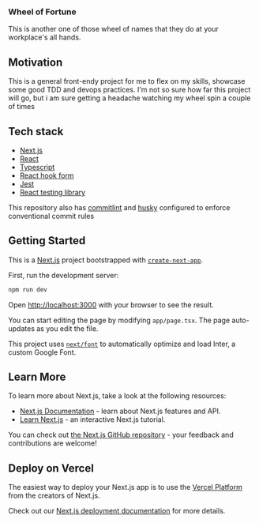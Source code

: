### Wheel of Fortune

This is another one of those wheel of names that they do at your workplace's all hands.

## Motivation

This is a general front-endy project for me to flex on my skills, showcase some good TDD and devops practices.
I'm not so sure how far this project will go, but i am sure getting a headache watching my wheel spin a couple of times

## Tech stack

- [Next.js](https://nextjs.org/)
- [React](https://react.dev/)
- [Typescript](https://www.typescriptlang.org/)
- [React hook form](https://react-hook-form.com/)
- [Jest](https://jestjs.io/docs/getting-started)
- [React testing library](https://testing-library.com/)

This repository also has [commitlint](https://commitlint.js.org/) and [husky](https://github.com/typicode/husky) configured to enforce conventional commit rules

## Getting Started

This is a [Next.js](https://nextjs.org/) project bootstrapped with [`create-next-app`](https://github.com/vercel/next.js/tree/canary/packages/create-next-app).

First, run the development server:

```bash
npm run dev
```

Open [http://localhost:3000](http://localhost:3000) with your browser to see the result.

You can start editing the page by modifying `app/page.tsx`. The page auto-updates as you edit the file.

This project uses [`next/font`](https://nextjs.org/docs/basic-features/font-optimization) to automatically optimize and load Inter, a custom Google Font.

## Learn More

To learn more about Next.js, take a look at the following resources:

- [Next.js Documentation](https://nextjs.org/docs) - learn about Next.js features and API.
- [Learn Next.js](https://nextjs.org/learn) - an interactive Next.js tutorial.

You can check out [the Next.js GitHub repository](https://github.com/vercel/next.js/) - your feedback and contributions are welcome!

## Deploy on Vercel

The easiest way to deploy your Next.js app is to use the [Vercel Platform](https://vercel.com/new?utm_medium=default-template&filter=next.js&utm_source=create-next-app&utm_campaign=create-next-app-readme) from the creators of Next.js.

Check out our [Next.js deployment documentation](https://nextjs.org/docs/deployment) for more details.
